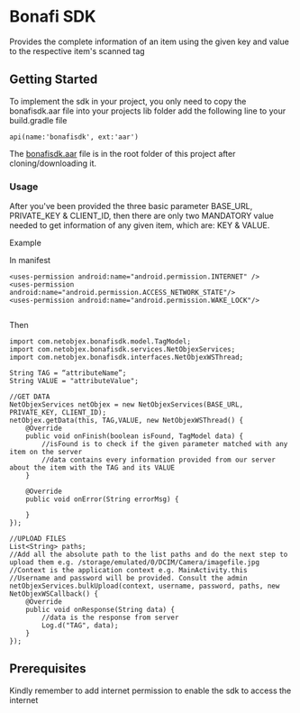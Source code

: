 # Bonafi SDK

Provides the complete information of an item using the given key and value to the respective item's scanned tag

## Getting Started

To implement the sdk in your project, you only need to copy the bonafisdk.aar file into your projects lib folder add the following line to your build.gradle file

```
api(name:'bonafisdk', ext:'aar')
```

The [bonafisdk.aar](https://git.xqbator.com/bonafi/android-sdk/blob/master/bonafisdk.aar) file is in the root folder of this project after cloning/downloading it.

### Usage

After you've been provided the three basic parameter BASE_URL, PRIVATE_KEY & CLIENT_ID, then there are only two MANDATORY value needed to get information of any given item, which are: KEY & VALUE. 

Example

In manifest

```
<uses-permission android:name="android.permission.INTERNET" />
<uses-permission android:name="android.permission.ACCESS_NETWORK_STATE"/>
<uses-permission android:name="android.permission.WAKE_LOCK"/>


```
Then

```
import com.netobjex.bonafisdk.model.TagModel;
import com.netobjex.bonafisdk.services.NetObjexServices;
import com.netobjex.bonafisdk.interfaces.NetObjexWSThread;

String TAG = “attributeName”;
String VALUE = "attributeValue";

//GET DATA
NetObjexServices netObjex = new NetObjexServices(BASE_URL, PRIVATE_KEY, CLIENT_ID);
netObjex.getData(this, TAG,VALUE, new NetObjexWSThread() {
    @Override
    public void onFinish(boolean isFound, TagModel data) {
        //isFound is to check if the given parameter matched with any item on the server
        //data contains every information provided from our server about the item with the TAG and its VALUE
    }

    @Override
    public void onError(String errorMsg) {
        
    }
});

//UPLOAD FILES
List<String> paths;
//Add all the absolute path to the list paths and do the next step to upload them e.g. /storage/emulated/0/DCIM/Camera/imagefile.jpg
//Context is the application context e.g. MainActivity.this
//Username and password will be provided. Consult the admin
netObjexServices.bulkUpload(context, username, password, paths, new NetObjexWSCallback() {
    @Override
    public void onResponse(String data) {
        //data is the response from server
        Log.d("TAG", data);
    }
});
```

## Prerequisites

Kindly remember to add internet permission to enable the sdk to access the internet


